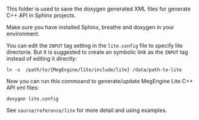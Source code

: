 This folder is used to save the doxygen generated XML files for generate C++ API in Sphinx projects.

Make sure you have installed Sphinx, breathe and doxygen in your environment.

You can edit the `INPUT` tag setting in the `lite.config` file to specify lite directorie.
But it is suggested to create an symbolic link as the `INPUT` tag instead of editing it directly:

```shell
ln -s  /path/to/{MegEngine/lite/include/lite} /data/path-to-lite
```

Now you can run this commoand to generate/update MegEngine Lite C++ API xml files:

```shell
doxygen lite.config
```

See `source/reference/lite` for more detail and using examples.

